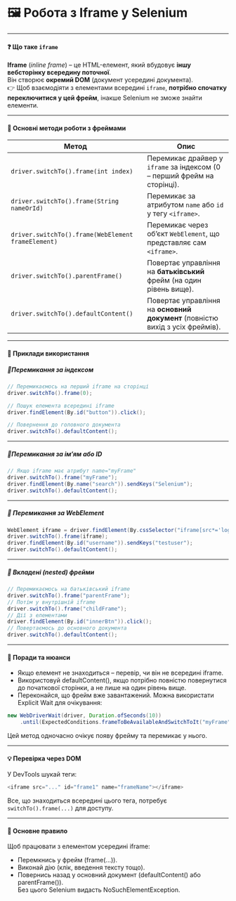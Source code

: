 # 🖼️ Робота з Iframe у Selenium

---

#### ❓ Що таке `iframe`
**Iframe** (_inline frame_) – це HTML-елемент, який вбудовує **іншу вебсторінку всередину поточної**.  
Він створює **окремий DOM** (документ усередині документа).  
👉 Щоб взаємодіяти з елементами всередині `iframe`, **потрібно спочатку переключитися у цей фрейм**, інакше Selenium не зможе знайти елементи.

---

#### 📌 Основні методи роботи з фреймами

| Метод | Опис |
|------|------|
| `driver.switchTo().frame(int index)` | Перемикає драйвер у `iframe` за індексом (0 – перший фрейм на сторінці). |
| `driver.switchTo().frame(String nameOrId)` | Перемикає за атрибутом `name` або `id` у тегу `<iframe>`. |
| `driver.switchTo().frame(WebElement frameElement)` | Перемикає через об’єкт `WebElement`, що представляє сам `<iframe>`. |
| `driver.switchTo().parentFrame()` | Повертає управління на **батьківський** фрейм (на один рівень вище). |
| `driver.switchTo().defaultContent()` | Повертає управління на **основний документ** (повністю вихід з усіх фреймів). |

---

#### 📘 Приклади використання

##### 🔹Перемикання за індексом
```java
// Перемикаємось на перший iframe на сторінці
driver.switchTo().frame(0);

// Пошук елемента всередині iframe
driver.findElement(By.id("button")).click();

// Повернення до головного документа
driver.switchTo().defaultContent();
```
---
##### 🔹Перемикання за ім’ям або ID
```java
// Якщо iframe має атрибут name="myFrame"
driver.switchTo().frame("myFrame");
driver.findElement(By.name("search")).sendKeys("Selenium");
driver.switchTo().defaultContent();
```
---
##### 🔹 Перемикання за WebElement
```java
WebElement iframe = driver.findElement(By.cssSelector("iframe[src*='login']"));
driver.switchTo().frame(iframe);
driver.findElement(By.id("username")).sendKeys("testuser");
driver.switchTo().defaultContent();
```
---
##### 🔹 Вкладені (nested) фрейми
```java
// Перемикаємось на батьківський iframe
driver.switchTo().frame("parentFrame");
// Потім у внутрішній iframe
driver.switchTo().frame("childFrame");
// Дії з елементами
driver.findElement(By.id("innerBtn")).click();
// Повертаємось до основного документа
driver.switchTo().defaultContent();
```
---
#### 🧠 Поради та нюанси
- Якщо елемент не знаходиться – перевір, чи він не всередині iframe.  
- Використовуй defaultContent(), якщо потрібно повністю повернутися до початкової сторінки, а не лише на один рівень вище.  
- Переконайся, що фрейм вже завантажений. Можна використати Explicit Wait для очікування:
```java
new WebDriverWait(driver, Duration.ofSeconds(10))
    .until(ExpectedConditions.frameToBeAvailableAndSwitchToIt("myFrame"));
```
Цей метод одночасно очікує появу фрейму та перемикає у нього.

---
#### 💡 Перевірка через DOM  
У DevTools шукай теги:
```java
<iframe src="..." id="frame1" name="frameName"></iframe>
```
Все, що знаходиться всередині цього тега, потребує `switchTo().frame(...)` для доступу.

---
#### 🔑 Основне правило
Щоб працювати з елементом усередині iframe:
- Перемкнись у фрейм (frame(...)).  
- Виконай дію (клік, введення тексту тощо).  
- Повернись назад у основний документ (defaultContent() або parentFrame()).  
Без цього Selenium видасть NoSuchElementException.